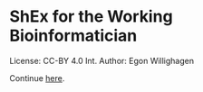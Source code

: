 # ShEx for the Working Bioinformatician

License: CC-BY 4.0 Int.
Author: Egon Willighagen

Continue [here](index.md).
